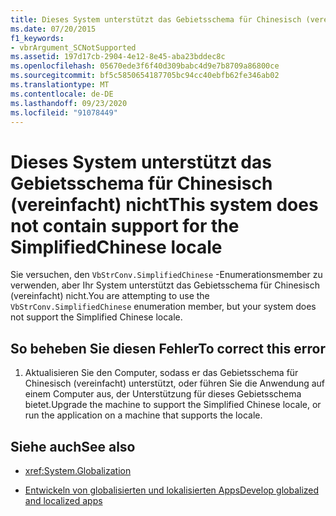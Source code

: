 ```yaml
---
title: Dieses System unterstützt das Gebietsschema für Chinesisch (vereinfacht) nicht
ms.date: 07/20/2015
f1_keywords:
- vbrArgument_SCNotSupported
ms.assetid: 197d17cb-2904-4e12-8e45-aba23bddec8c
ms.openlocfilehash: 05670ede3f6f40d309babc4d9e7b8709a86800ce
ms.sourcegitcommit: bf5c5850654187705bc94cc40ebfb62fe346ab02
ms.translationtype: MT
ms.contentlocale: de-DE
ms.lasthandoff: 09/23/2020
ms.locfileid: "91078449"
---
```

# <a name="this-system-does-not-contain-support-for-the-simplifiedchinese-locale"></a><span data-ttu-id="2ec10-102">Dieses System unterstützt das Gebietsschema für Chinesisch (vereinfacht) nicht</span><span class="sxs-lookup"><span data-stu-id="2ec10-102">This system does not contain support for the SimplifiedChinese locale</span></span>

<span data-ttu-id="2ec10-103">Sie versuchen, den `VbStrConv.SimplifiedChinese` -Enumerationsmember zu verwenden, aber Ihr System unterstützt das Gebietsschema für Chinesisch (vereinfacht) nicht.</span><span class="sxs-lookup"><span data-stu-id="2ec10-103">You are attempting to use the `VbStrConv.SimplifiedChinese` enumeration member, but your system does not support the Simplified Chinese locale.</span></span>  
  
## <a name="to-correct-this-error"></a><span data-ttu-id="2ec10-104">So beheben Sie diesen Fehler</span><span class="sxs-lookup"><span data-stu-id="2ec10-104">To correct this error</span></span>  
  
1. <span data-ttu-id="2ec10-105">Aktualisieren Sie den Computer, sodass er das Gebietsschema für Chinesisch (vereinfacht) unterstützt, oder führen Sie die Anwendung auf einem Computer aus, der Unterstützung für dieses Gebietsschema bietet.</span><span class="sxs-lookup"><span data-stu-id="2ec10-105">Upgrade the machine to support the Simplified Chinese locale, or run the application on a machine that supports the locale.</span></span>  
  
## <a name="see-also"></a><span data-ttu-id="2ec10-106">Siehe auch</span><span class="sxs-lookup"><span data-stu-id="2ec10-106">See also</span></span>

- <xref:System.Globalization>

- [<span data-ttu-id="2ec10-107">Entwickeln von globalisierten und lokalisierten Apps</span><span class="sxs-lookup"><span data-stu-id="2ec10-107">Develop globalized and localized apps</span></span>](/visualstudio/ide/globalizing-and-localizing-applications)
